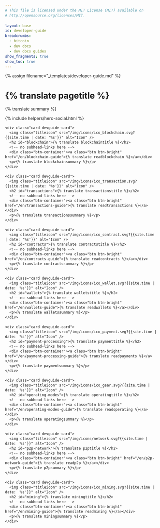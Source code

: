 ```yaml
---
# This file is licensed under the MIT License (MIT) available on
# http://opensource.org/licenses/MIT.

layout: base
id: developer-guide
breadcrumbs:
  - bitcoin
  - dev docs
  - dev docs guides
show_fragments: true
show_toc: true
---
```


{% assign filename="_templates/developer-guide.md" %}

<script>handleDevDocsRedirect(window.location.hash.substring(1).toLowerCase());</script>

<div class="hero">
  <div class="container hero-container">
    <h1>{% translate pagetitle %}</h1>
    <p class="summarytxt">{% translate summary %}</p>
    {% include helpers/hero-social.html %}
  </div>
</div>

<div class="container">
  <div class="row card-row">

    <div class="card devguide-card">
      <img class="titleicon" src="/img/icons/ico_blockchain.svg?{{site.time | date: '%s'}}" alt="Icon" />
      <h2 id="blockchain">{% translate blockchaintitle %}</h2>
      <!-- no subhead-links here -->
      <div class="btn-container"><a class="btn btn-bright" href="/en/blockchain-guide">{% translate readblockchain %}</a></div>
      <p>{% translate blockchainsummary %}</p>
    </div>

    <div class="card devguide-card">
      <img class="titleicon" src="/img/icons/ico_transaction.svg?{{site.time | date: '%s'}}" alt="Icon" />
      <h2 id="transactions">{% translate transactionstitle %}</h2>
      <!-- no subhead-links here -->
      <div class="btn-container"><a class="btn btn-bright" href="/en/transactions-guide">{% translate readtransactions %}</a></div>
      <p>{% translate transactionssummary %}</p>
    </div>

    <div class="card devguide-card">
      <img class="titleicon" src="/img/icons/ico_contract.svg?{{site.time | date: '%s'}}" alt="Icon" />
      <h2 id="contracts">{% translate contractstitle %}</h2>
      <!-- no subhead-links here -->
      <div class="btn-container"><a class="btn btn-bright" href="/en/contracts-guide">{% translate readcontracts %}</a></div>
      <p>{% translate contractssummary %}</p>
    </div>

    <div class="card devguide-card">
      <img class="titleicon" src="/img/icons/ico_wallet.svg?{{site.time | date: '%s'}}" alt="Icon" />
      <h2 id="wallets">{% translate walletstitle %}</h2>
      <!-- no subhead-links here -->
      <div class="btn-container"><a class="btn btn-bright" href="/en/wallets-guide">{% translate readwallets %}</a></div>
      <p>{% translate walletssummary %}</p>
    </div>

    <div class="card devguide-card">
      <img class="titleicon" src="/img/icons/ico_payment.svg?{{site.time | date: '%s'}}" alt="Icon" />
      <h2 id="payment-processing">{% translate paymenttitle %}</h2>
      <!-- no subhead-links here -->
      <div class="btn-container"><a class="btn btn-bright" href="/en/payment-processing-guide">{% translate readpayments %}</a></div>
      <p>{% translate paymentsummary %}</p>
    </div>

    <div class="card devguide-card">
      <img class="titleicon" src="/img/icons/ico_gear.svg?{{site.time | date: '%s'}}" alt="Icon" />
      <h2 id="operating-modes">{% translate operatingtitle %}</h2>
      <!-- no subhead-links here -->
      <div class="btn-container"><a class="btn btn-bright" href="/en/operating-modes-guide">{% translate readoperating %}</a></div>
      <p>{% translate operatingsummary %}</p>
    </div>

    <div class="card devguide-card">
      <img class="titleicon" src="/img/icons/network.svg?{{site.time | date: '%s'}}" alt="Icon" />
      <h2 id="p2p-network">{% translate p2ptitle %}</h2>
      <!-- no subhead-links here -->
      <div class="btn-container"><a class="btn btn-bright" href="/en/p2p-network-guide">{% translate readp2p %}</a></div>
      <p>{% translate p2psummary %}</p>
    </div>

    <div class="card devguide-card">
      <img class="titleicon" src="/img/icons/ico_mining.svg?{{site.time | date: '%s'}}" alt="Icon" />
      <h2 id="mining">{% translate miningtitle %}</h2>
      <!-- no subhead-links here -->
      <div class="btn-container"><a class="btn btn-bright" href="/en/mining-guide">{% translate readmining %}</a></div>
      <p>{% translate miningsummary %}</p>
    </div>

  </div>
</div>
